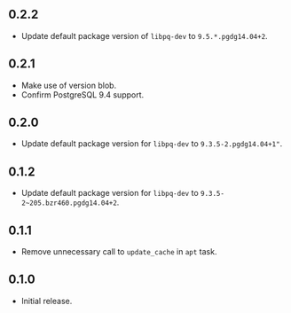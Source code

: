 ## 0.2.2

- Update default package version of `libpq-dev` to `9.5.*.pgdg14.04+2`.

## 0.2.1

- Make use of version blob.
- Confirm PostgreSQL 9.4 support.

## 0.2.0

- Update default package version for `libpq-dev` to `9.3.5-2.pgdg14.04+1"`.

## 0.1.2

- Update default package version for `libpq-dev` to `9.3.5-2~205.bzr460.pgdg14.04+2`.

## 0.1.1

- Remove unnecessary call to `update_cache` in `apt` task.

## 0.1.0

- Initial release.
